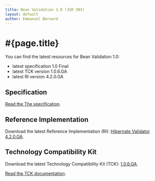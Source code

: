 ```yaml
---
title: Bean Validation 1.0 (JSR 303)
layout: default
author: Emmanuel Bernard
---
```


# #{page.title}

You can find the latest resources for Bean Validation 1.0:

* latest specification 1.0 Final
* latest TCK version 1.0.6.GA
* latest RI version 4.2.0.GA

## Specification

[Read the The specification](spec).

## Reference Implementation

Download the latest Reference Implementation (RI): [Hibernate Validator 4.2.0.GA](http://sourceforge.net/projects/hibernate/files/hibernate-validator/4.2.0.Final/).

## Technology Compatibility Kit

Download the latest Technology Compatibility Kit (TCK): [1.0.6.GA](http://sourceforge.net/projects/hibernate/files/beanvalidation-tck/1.0.6.GA/).

[Read the TCK documentation](http://docs.jboss.org/hibernate/beanvalidation/tck/1.0/reference/html_single/).